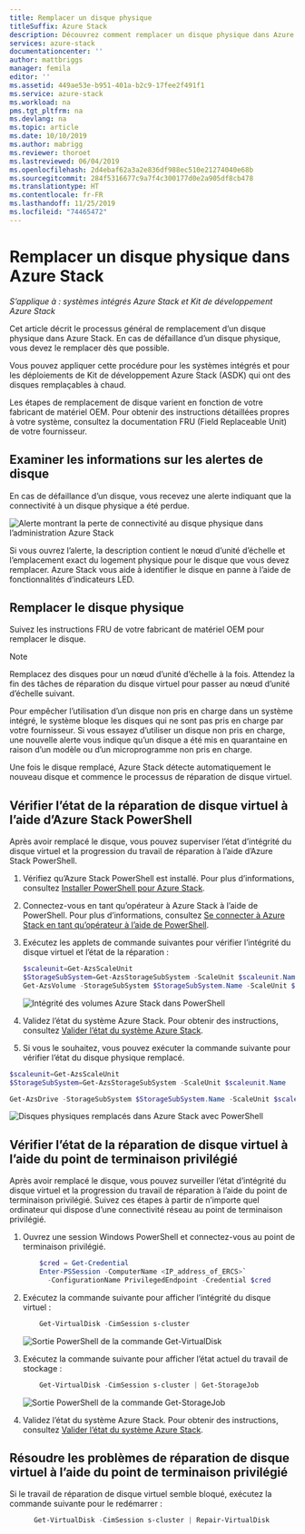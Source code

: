 ```yaml
---
title: Remplacer un disque physique
titleSuffix: Azure Stack
description: Découvrez comment remplacer un disque physique dans Azure Stack.
services: azure-stack
documentationcenter: ''
author: mattbriggs
manager: femila
editor: ''
ms.assetid: 449ae53e-b951-401a-b2c9-17fee2f491f1
ms.service: azure-stack
ms.workload: na
pms.tgt_pltfrm: na
ms.devlang: na
ms.topic: article
ms.date: 10/10/2019
ms.author: mabrigg
ms.reviewer: thoroet
ms.lastreviewed: 06/04/2019
ms.openlocfilehash: 2d4ebaf62a3a2e836df988ec510e21274040e68b
ms.sourcegitcommit: 284f5316677c9a7f4c300177d0e2a905df8cb478
ms.translationtype: HT
ms.contentlocale: fr-FR
ms.lasthandoff: 11/25/2019
ms.locfileid: "74465472"
---
```

# <a name="replace-a-physical-disk-in-azure-stack"></a>Remplacer un disque physique dans Azure Stack

*S’applique à : systèmes intégrés Azure Stack et Kit de développement Azure Stack*

Cet article décrit le processus général de remplacement d’un disque physique dans Azure Stack. En cas de défaillance d’un disque physique, vous devez le remplacer dès que possible.

Vous pouvez appliquer cette procédure pour les systèmes intégrés et pour les déploiements de Kit de développement Azure Stack (ASDK) qui ont des disques remplaçables à chaud.

Les étapes de remplacement de disque varient en fonction de votre fabricant de matériel OEM. Pour obtenir des instructions détaillées propres à votre système, consultez la documentation FRU (Field Replaceable Unit) de votre fournisseur.

## <a name="review-disk-alert-information"></a>Examiner les informations sur les alertes de disque
En cas de défaillance d’un disque, vous recevez une alerte indiquant que la connectivité à un disque physique a été perdue.

![Alerte montrant la perte de connectivité au disque physique dans l’administration Azure Stack](media/azure-stack-replace-disk/DiskAlert.png)

Si vous ouvrez l’alerte, la description contient le nœud d’unité d’échelle et l’emplacement exact du logement physique pour le disque que vous devez remplacer. Azure Stack vous aide à identifier le disque en panne à l’aide de fonctionnalités d’indicateurs LED.

## <a name="replace-the-physical-disk"></a>Remplacer le disque physique

Suivez les instructions FRU de votre fabricant de matériel OEM pour remplacer le disque.

> [!note]
> Remplacez des disques pour un nœud d’unité d’échelle à la fois. Attendez la fin des tâches de réparation du disque virtuel pour passer au nœud d’unité d’échelle suivant.

Pour empêcher l’utilisation d’un disque non pris en charge dans un système intégré, le système bloque les disques qui ne sont pas pris en charge par votre fournisseur. Si vous essayez d’utiliser un disque non pris en charge, une nouvelle alerte vous indique qu’un disque a été mis en quarantaine en raison d’un modèle ou d’un microprogramme non pris en charge.

Une fois le disque remplacé, Azure Stack détecte automatiquement le nouveau disque et commence le processus de réparation de disque virtuel.

## <a name="check-the-status-of-virtual-disk-repair-using-azure-stack-powershell"></a>Vérifier l’état de la réparation de disque virtuel à l’aide d’Azure Stack PowerShell

Après avoir remplacé le disque, vous pouvez superviser l’état d’intégrité du disque virtuel et la progression du travail de réparation à l’aide d’Azure Stack PowerShell.

1. Vérifiez qu’Azure Stack PowerShell est installé. Pour plus d’informations, consultez [Installer PowerShell pour Azure Stack](azure-stack-powershell-install.md).
2. Connectez-vous en tant qu’opérateur à Azure Stack à l’aide de PowerShell. Pour plus d’informations, consultez [Se connecter à Azure Stack en tant qu’opérateur à l’aide de PowerShell](azure-stack-powershell-configure-admin.md).
3. Exécutez les applets de commande suivantes pour vérifier l’intégrité du disque virtuel et l’état de la réparation :

    ```powershell  
    $scaleunit=Get-AzsScaleUnit
    $StorageSubSystem=Get-AzsStorageSubSystem -ScaleUnit $scaleunit.Name
    Get-AzsVolume -StorageSubSystem $StorageSubSystem.Name -ScaleUnit $scaleunit.name | Select-Object VolumeLabel, OperationalStatus, RepairStatus
    ```

    ![Intégrité des volumes Azure Stack dans PowerShell](media/azure-stack-replace-disk/get-azure-stack-volumes-health.png)

4. Validez l’état du système Azure Stack. Pour obtenir des instructions, consultez [Valider l’état du système Azure Stack](azure-stack-diagnostic-test.md).
5. Si vous le souhaitez, vous pouvez exécuter la commande suivante pour vérifier l’état du disque physique remplacé.

```powershell  
$scaleunit=Get-AzsScaleUnit
$StorageSubSystem=Get-AzsStorageSubSystem -ScaleUnit $scaleunit.Name

Get-AzsDrive -StorageSubSystem $StorageSubSystem.Name -ScaleUnit $scaleunit.name | Sort-Object StorageNode,MediaType,PhysicalLocation | Format-Table Storagenode, Healthstatus, PhysicalLocation, Model, MediaType,  CapacityGB, CanPool, CannotPoolReason
```

![Disques physiques remplacés dans Azure Stack avec PowerShell](media/azure-stack-replace-disk/check-replaced-physical-disks-azure-stack.png)

## <a name="check-the-status-of-virtual-disk-repair-using-the-privileged-endpoint"></a>Vérifier l’état de la réparation de disque virtuel à l’aide du point de terminaison privilégié

Après avoir remplacé le disque, vous pouvez surveiller l’état d’intégrité du disque virtuel et la progression du travail de réparation à l’aide du point de terminaison privilégié. Suivez ces étapes à partir de n’importe quel ordinateur qui dispose d’une connectivité réseau au point de terminaison privilégié.

1. Ouvrez une session Windows PowerShell et connectez-vous au point de terminaison privilégié.
    ```powershell
        $cred = Get-Credential
        Enter-PSSession -ComputerName <IP_address_of_ERCS>`
          -ConfigurationName PrivilegedEndpoint -Credential $cred
    ```
  
2. Exécutez la commande suivante pour afficher l’intégrité du disque virtuel :
    ```powershell
        Get-VirtualDisk -CimSession s-cluster
    ```

   ![Sortie PowerShell de la commande Get-VirtualDisk](media/azure-stack-replace-disk/GetVirtualDiskOutput.png)

3. Exécutez la commande suivante pour afficher l’état actuel du travail de stockage :
    ```powershell
        Get-VirtualDisk -CimSession s-cluster | Get-StorageJob
    ```
      ![Sortie PowerShell de la commande Get-StorageJob](media/azure-stack-replace-disk/GetStorageJobOutput.png)

4. Validez l’état du système Azure Stack. Pour obtenir des instructions, consultez [Valider l’état du système Azure Stack](azure-stack-diagnostic-test.md).

## <a name="troubleshoot-virtual-disk-repair-using-the-privileged-endpoint"></a>Résoudre les problèmes de réparation de disque virtuel à l’aide du point de terminaison privilégié

Si le travail de réparation de disque virtuel semble bloqué, exécutez la commande suivante pour le redémarrer :
  ```powershell
        Get-VirtualDisk -CimSession s-cluster | Repair-VirtualDisk
  ```
